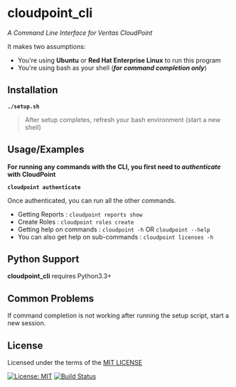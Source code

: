 # cloudpoint_cli

_A Command Line Interface for Veritas CloudPoint_

It makes two assumptions:


* You're using **Ubuntu** or **Red Hat Enterprise Linux** to run this program 
* You're using bash as your shell (**_for command completion only_**)

Installation
-------------

**```./setup.sh ```**

> After setup completes, refresh your bash environment (start a new shell)

Usage/Examples
-------------

**For running any commands with the CLI, you first need to _authenticate_ with CloudPoint**

**```cloudpoint authenticate```**

Once authenticated, you can run all the other commands.

* Getting Reports          : `cloudpoint reports show`
* Create Roles             : ```cloudpoint roles create```
* Getting help on commands : ```cloudpoint -h``` OR ```cloudpoint --help```
* You can also get help on sub-commands : ```cloudpoint licenses -h```


Python Support
--------------
**cloudpoint_cli** requires Python3.3+

Common Problems
---------------
If command completion is not working after running the setup script, start a new session.

License
-------
Licensed under the terms of the [MIT LICENSE](https://opensource.org/licenses/MIT)

[![License: MIT](https://img.shields.io/badge/License-MIT-yellow.svg)](https://opensource.org/licenses/MIT)
[![Build Status](https://travis-ci.org/arknan/cloudpoint_cli.svg?branch=master)](https://travis-ci.org/arknan/cloudpoint_cli)
